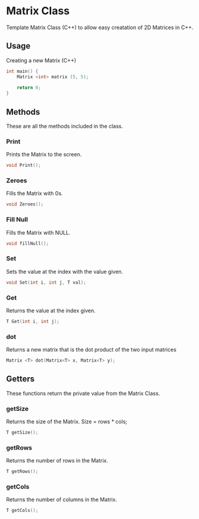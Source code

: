 # Matrix Class
Template Matrix Class (C++) to allow easy creatation of 2D Matrices in C++. 

## Usage
Creating a new Matrix (C++)
```cpp
int main() {
    Matrix <int> matrix (5, 5);
    
    return 0;
}
```

## Methods
These are all the methods included in the class.
### Print
Prints the Matrix to the screen.
```cpp
void Print();
```

### Zeroes
Fills the Matrix with 0s.
```cpp
void Zeroes();
```

### Fill Null
Fills the Matrix with NULL.
```cpp
void fillNull();
```

### Set
Sets the value at the index with the value given.
```cpp
void Set(int i, int j, T val);
```

### Get
Returns the value at the index given.
```cpp
T Get(int i, int j);
```

### dot
Returns a new matrix that is the dot product of the two input matrices
```cpp
Matrix <T> dot(Matrix<T> x, Matrix<T> y);
```

## Getters
These functions return the private value from the Matrix Class.

### getSize
Returns the size of the Matrix. Size = rows * cols;
```cpp
T getSize();
```

### getRows
Returns the number of rows in the Matrix.
```cpp
T getRows();
```

### getCols
Returns the number of columns in the Matrix.
```cpp
T getCols();
```